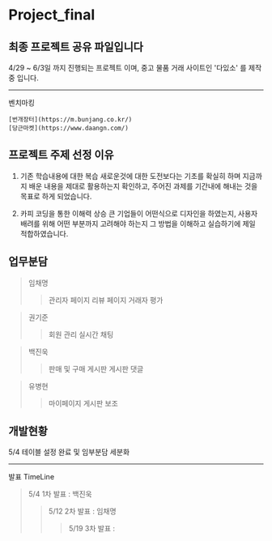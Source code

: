 # Project_final
## 최종 프로젝트 공유 파일입니다

4/29 ~ 6/3일 까지 진행되는 프로젝트 이며,
중고 물품 거래 사이트인 '다있소' 를 제작중 입니다.

------------
벤치마킹
```
[번개장터](https://m.bunjang.co.kr/)
[당근마켓](https://www.daangn.com/)
```

프로젝트 주제 선정 이유
------------
1. 기존 학습내용에 대한 복습
  새로운것에 대한 도전보다는 기초를 확실히 하며
  지금까지 배운 내용을 제대로 활용하는지 확인하고,
  주어진 과제를 기간내에 해내는 것을 목표로 하게 되었습니다.

2. 카피 코딩을 통한 이해력 상승
  큰 기업들이 어떤식으로 디자인을 하였는지,
  사용자 배려를 위해 어떤 부분까지 고려해야 하는지
  그 방법을 이해하고 실습하기에 제일 적합하였습니다.
  
  
업무분담  
------------
>임채명
>  >관리자 페이지
>  >리뷰 페이지
>  >거래자 평가
  
>권기준
>  >회원 관리
>  >실시간 채팅
  
>백진욱
>  >판매 및 구매 게시판
>  >게시판 댓글
  
>유병현
>  >마이페이지
>  >게시판 보조
  
 
개발현황
-------------------  

5/4 테이블 설정 완료 및 임부분담 세분화

-------------------

발표  TimeLine
> 5/4  1차 발표 : 백진욱
>> 5/12 2차 발표 : 임채명
>>> 5/19 3차 발표 : 
